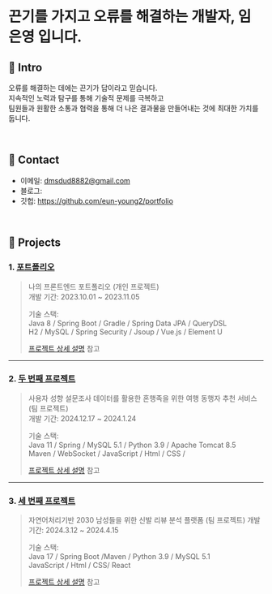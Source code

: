 # 끈기를 가지고 오류를 해결하는 개발자, 임은영 입니다.


## :pushpin: Intro
오류를 해결하는 데에는 끈기가 답이라고 믿습니다.
<br>
지속적인 노력과 탐구를 통해 기술적 문제를 극복하고
<br>
팀원들과 원활한 소통과 협력을 통해 더 나은 결과물을 만들어내는 것에 최대한 가치를 둡니다.
<br>

</br>

## :pushpin: Contact
- 이메일: dmsdud8882@gmail.com
- 블로그: 
- 깃헙: https://github.com/eun-young2/portfolio

</br>

## :pushpin: Projects
### 1. [포트폴리오](https://github.com/2023-SMHRD-IS-AI1/WithusRepo)
>나의 프론트엔드 포트폴리오 (개인 프로젝트)  
>개발 기간: 2023.10.01 ~ 2023.11.05  
>  
>기술 스택:  
>Java 8 / Spring Boot / Gradle / Spring Data JPA / QueryDSL  
>H2 / MySQL / Spring Security / Jsoup / Vue.js / Element U  
>  
>[프로젝트 상세 설명](https://github.com/2023-SMHRD-IS-AI1/WithusRepo) 참고

---

### 2. [두 번째 프로젝트](https://github.com/JungHyung2/gitio.io)
>사용자 성향 설문조사 데이터를 활용한 혼행족을 위한 여행 동행자 추천 서비스  (팀 프로젝트)  
>개발 기간: 2024.12.17 ~ 2024.1.24  
>  
>기술 스택:  
>Java 11 / Spring / MySQL 5.1 / Python 3.9 / Apache Tomcat 8.5
><br/>
>Maven / WebSocket / JavaScript / Html / CSS / 
>
>
>[프로젝트 상세 설명](https://github.com/2023-SMHRD-IS-AI1/WithusRepo) 참고

---

### 3. [세 번째 프로젝트](https://github.com/illhanunjung/ReadFit/blob/main/README.md)
>자연어처리기반 2030 남성들을 위한 신발 리뷰 분석 플랫폼 (팀 프로젝트)
>개발 기간: 2024.3.12 ~ 2024.4.15  
>  
>기술 스택:  
>Java 17 / Spring Boot /Maven / Python 3.9 / MySQL 5.1  
>JavaScript / Html / CSS/ React
>  
>[프로젝트 상세 설명](https://github.com/illhanunjung/ReadFit/blob/main/README.md) 참고
